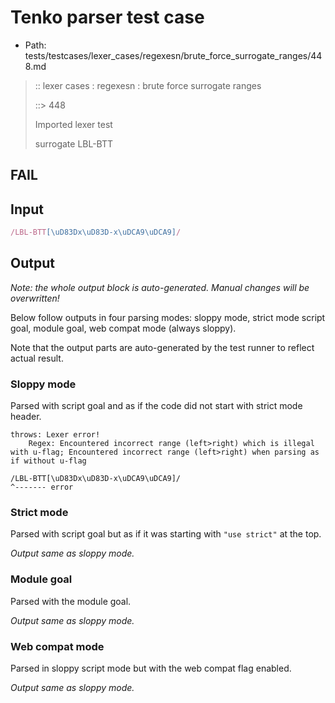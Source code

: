 # Tenko parser test case

- Path: tests/testcases/lexer_cases/regexesn/brute_force_surrogate_ranges/448.md

> :: lexer cases : regexesn : brute force surrogate ranges
>
> ::> 448
>
> Imported lexer test
>
> surrogate LBL-BTT

## FAIL

## Input

`````js
/LBL-BTT[\uD83Dx\uD83D-x\uDCA9\uDCA9]/
`````

## Output

_Note: the whole output block is auto-generated. Manual changes will be overwritten!_

Below follow outputs in four parsing modes: sloppy mode, strict mode script goal, module goal, web compat mode (always sloppy).

Note that the output parts are auto-generated by the test runner to reflect actual result.

### Sloppy mode

Parsed with script goal and as if the code did not start with strict mode header.

`````
throws: Lexer error!
    Regex: Encountered incorrect range (left>right) which is illegal with u-flag; Encountered incorrect range (left>right) when parsing as if without u-flag

/LBL-BTT[\uD83Dx\uD83D-x\uDCA9\uDCA9]/
^------- error
`````

### Strict mode

Parsed with script goal but as if it was starting with `"use strict"` at the top.

_Output same as sloppy mode._

### Module goal

Parsed with the module goal.

_Output same as sloppy mode._

### Web compat mode

Parsed in sloppy script mode but with the web compat flag enabled.

_Output same as sloppy mode._
